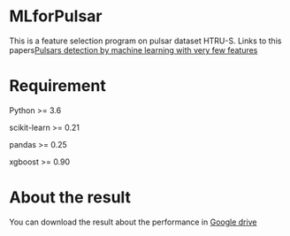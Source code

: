 # MLforPulsar
This is a feature selection program  on pulsar dataset HTRU-S. Links to this papers[Pulsars detection by machine learning with very few features](https://academic.oup.com/mnras/article-abstract/493/2/1842/5716691)

# Requirement

Python >= 3.6

scikit-learn >= 0.21

pandas >= 0.25

xgboost >= 0.90

# About the result

You can download the result about the performance in [Google drive](https://drive.google.com/file/d/1befpi3osykN3PqkiSinDvIcxbUC34S_l/view?usp=sharing)